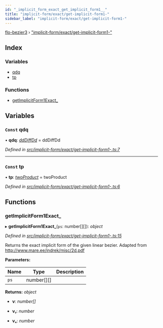 ```yaml
---
id: "_implicit_form_exact_get_implicit_form1__"
title: "implicit-form/exact/get-implicit-form1-"
sidebar_label: "implicit-form/exact/get-implicit-form1-"
---
```


[flo-bezier3](../globals.md) › ["implicit-form/exact/get-implicit-form1-"](_implicit_form_exact_get_implicit_form1__.md)

## Index

### Variables

* [qdq](_implicit_form_exact_get_implicit_form1__.md#const-qdq)
* [tp](_implicit_form_exact_get_implicit_form1__.md#const-tp)

### Functions

* [getImplicitForm1Exact_](_implicit_form_exact_get_implicit_form1__.md#getimplicitform1exact_)

## Variables

### `Const` qdq

• **qdq**: *[ddDiffDd](_global_properties_bounds_get_interval_box_get_interval_box_quad_.md#dddiffdd)* = ddDiffDd

*Defined in [src/implicit-form/exact/get-implicit-form1-.ts:7](https://github.com/FlorisSteenkamp/FloBezier/blob/6f79660/src/implicit-form/exact/get-implicit-form1-.ts#L7)*

___

### `Const` tp

• **tp**: *[twoProduct](_intersection_bezier_intersection_implicit_inversion_old_.md#twoproduct)* = twoProduct

*Defined in [src/implicit-form/exact/get-implicit-form1-.ts:6](https://github.com/FlorisSteenkamp/FloBezier/blob/6f79660/src/implicit-form/exact/get-implicit-form1-.ts#L6)*

## Functions

###  getImplicitForm1Exact_

▸ **getImplicitForm1Exact_**(`ps`: number[][]): *object*

*Defined in [src/implicit-form/exact/get-implicit-form1-.ts:15](https://github.com/FlorisSteenkamp/FloBezier/blob/6f79660/src/implicit-form/exact/get-implicit-form1-.ts#L15)*

Returns the exact implicit form of the given linear bezier.
Adapted from http://www.mare.ee/indrek/misc/2d.pdf

**Parameters:**

Name | Type | Description |
------ | ------ | ------ |
`ps` | number[][] |   |

**Returns:** *object*

* **v**: *number[]*

* **vᵧ**: *number*

* **vₓ**: *number*

